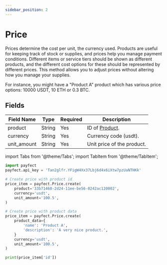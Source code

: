 ```yaml
---
sidebar_position: 2
---
```


# Price

Prices determine the cost per unit, the currency used. Products are useful for keeping track of stock or supplies, and prices help you manage payment conditions. Different items or service tiers should be shown as different products, and the different cost options for these should be represented by different prices. This method allows you to adjust prices without altering how you manage your supplies.

For instance, you might have a "Product A" product which has various price options: 10000 USDT, 10 ETH or 0.3 BTC.

## Fields

| Field Name                | Type    | Required | Description                |
|---------------------------|---------|----------|----------------------------|
| product| String | Yes | ID of [Product](products.md). |
| currency| String | Yes | Currency code (usdt). |
| unit_amount| String | Yes | Unit price of the product. |

import Tabs from '@theme/Tabs';
import TabItem from '@theme/TabItem';

<Tabs>
  <TabItem value="python" label="Python" default>

```python
import payfect
payfect.api_key = 'Tan2glfr.YFigW4Xx37Lbj6d4x6iXtw7pzUaNTHKk'

# Create price with product id
price_item = payfect.Price.create(
    product='33b71460-2d24-11ee-be56-0242ac120002',
    currency='usdt',
    unit_amount='100.5',
)

# Create price with product data
price_item = payfect.Price.create(
    product_data={
        'name': 'Product A',
        'description': 'A very nice product.',
    }
    currency='usdt',
    unit_amount='100.5',
)

print(price_item['id'])
```

  </TabItem>
</Tabs>
